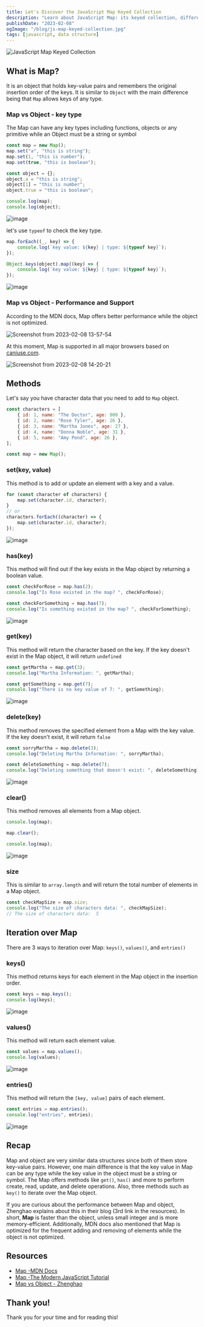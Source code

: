 ```yaml
---
title: Let's Discover the JavaScript Map Keyed Collection
description: "Learn about JavaScript Map: its keyed collection, differences from objects & how to perform CRUD operations using Map methods."
publishDate: "2023-02-08"
ogImage: "/blog/js-map-keyed-collection.jpg"
tags: [javascript, data structure]
---
```


![JavaScript Map Keyed Collection](/blog/js-map-keyed-collection.jpg)

<!--truncate-->

## What is Map?

It is an object that holds key-value pairs and remembers the original insertion order of the keys. It is similar to `Object` with the main difference being that `Map` allows keys of any type.

### Map vs Object - key type

The Map can have any key types including functions, objects or any primitive while an Object must be a string or symbol

```js
const map = new Map();
map.set("a", "this is string");
map.set(1, "this is number");
map.set(true, "this is boolean");

const object = {};
object.a = "this is string";
object[1] = "this is number";
object.true = "this is boolean";

console.log(map);
console.log(object);
```

![image](https://user-images.githubusercontent.com/35031228/217418449-56848707-1ab2-4fd3-b018-ec1373be44b1.png)

let's use `typeof` to check the key type.

```js
map.forEach((_, key) => {
	console.log(`key value: ${key} | type: ${typeof key}`);
});

Object.keys(object).map((key) => {
	console.log(`key value: ${key} | type: ${typeof key}`);
});
```

![image](https://user-images.githubusercontent.com/35031228/217418862-7b816c4b-b904-4869-a670-37a4b45f486e.png)

### Map vs Object - Performance and Support

According to the MDN docs, Map offers better performance while the object is not optimized.

![Screenshot from 2023-02-08 13-57-54](https://user-images.githubusercontent.com/35031228/217649940-3963e5bd-8c96-458f-926e-a39e35056ad9.png)

At this moment, Map is supported in all major browsers based on [caniuse.com](https://caniuse.com/mdn-javascript_builtins_map).

![Screenshot from 2023-02-08 14-20-21](https://user-images.githubusercontent.com/35031228/217653562-bd683908-a4dc-4119-9f62-4a5f3ae5f797.png)

## Methods

Let's say you have character data that you need to add to `Map` object.

```js
const characters = [
	{ id: 1, name: "The Doctor", age: 900 },
	{ id: 2, name: "Rose Tyler", age: 26 },
	{ id: 3, name: "Martha Jones", age: 27 },
	{ id: 4, name: "Donna Noble", age: 31 },
	{ id: 5, name: "Amy Pond", age: 26 },
];

const map = new Map();
```

### set(key, value)

This method is to add or update an element with a key and a value.

```js
for (const character of characters) {
	map.set(character.id, character);
}
// or
characters.forEach((character) => {
	map.set(character.id, character);
});
```

![image](https://user-images.githubusercontent.com/35031228/217419815-72b1a16f-f22c-4c08-9df5-c9f3b750bc58.png)

### has(key)

This method will find out if the key exists in the Map object by returning a boolean value.

```js
const checkForRose = map.has(2);
console.log("Is Rose existed in the map? ", checkForRose);

const checkForSomething = map.has(7);
console.log("Is something existed in the map? ", checkForSomething);
```

![image](https://user-images.githubusercontent.com/35031228/217420397-f5de8449-e29a-4731-9991-a34a95cff011.png)

### get(key)

This method will return the character based on the key. If the key doesn't exist in the Map object, it will return `undefined`

```js
const getMartha = map.get(3);
console.log("Martha Information: ", getMartha);

const getSomething = map.get(7);
console.log("There is no key value of 7: ", getSomething);
```

![image](https://user-images.githubusercontent.com/35031228/217421040-61fa7014-44b6-46b3-a747-507536046b9b.png)

### delete(key)

This method removes the specified element from a Map with the key value. If the key doesn't exist, it will return `false`

```js
const sorryMartha = map.delete(3);
console.log("Deleting Martha Information: ", sorryMartha);

const deleteSomething = map.delete(7);
console.log("Deleting something that doesn't exist: ", deleteSomething);
```

![image](https://user-images.githubusercontent.com/35031228/217423087-f826a46d-8c92-4d3f-aaa8-f87176fae067.png)

### clear()

This method removes all elements from a Map object.

```js
console.log(map);

map.clear();

console.log(map);
```

![image](https://user-images.githubusercontent.com/35031228/217423668-c7b9e750-7088-4c3f-8353-4b653f4e23af.png)

### size

This is similar to `array.length` and will return the total number of elements in a Map object.

```js
const checkMapSize = map.size;
console.log("The size of characters data: ", checkMapSize);
// The size of characters data:  5
```

## Iteration over Map

There are 3 ways to iteration over Map: `keys()`, `values()`, and `entries()`

### keys()

This method returns keys for each element in the Map object in the insertion order.

```js
const keys = map.keys();
console.log(keys);
```

![image](https://user-images.githubusercontent.com/35031228/217429552-1349ddb2-ee12-4fdb-ae05-5743dbf43871.png)

### values()

This method will return each element value.

```js
const values = map.values();
console.log(values);
```

![image](https://user-images.githubusercontent.com/35031228/217429688-ce4ceb37-c04a-4e87-aa85-3254c14577b4.png)

### entries()

This method will return the `[key, value]` pairs of each element.

```js
const entries = map.entries();
console.log("entries", entries);
```

![image](https://user-images.githubusercontent.com/35031228/217429876-66d9bff1-a693-4ebf-a5f8-e406deab17f8.png)

## Recap

Map and object are very similar data structures since both of them store key-value pairs. However, one main difference is that the key value in Map can be any type while the key value in the object must be a string or symbol. The Map offers methods like `get()`, `has()` and more to perform create, read, update, and delete operations. Also, three methods such as `key()` to iterate over the Map object.

If you are curious about the performance between Map and object, Zhenghao explains about this in their blog (3rd link in the resources). In short, **Map** is faster than the object, unless small integer and is more memory-efficient. Additionally, MDN docs also mentioned that Map is optimized for the frequent adding and removing of elements while the object is not optimized.

## Resources

- [Map -MDN Docs](https://developer.mozilla.org/en-US/docs/Web/JavaScript/Reference/Global_Objects/Map)
- [Map -The Modern JavaScript Tutorial](https://javascript.info/map-set#map)
- [Map vs Object - Zhenghao](https://www.zhenghao.io/posts/object-vs-map)

## Thank you!

Thank you for your time and for reading this!
